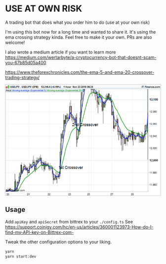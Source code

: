 # USE AT OWN RISK
A trading bot that does what you order him to do (use at your own risk)

I'm using this bot now for a long time and wanted to share it. It's using the ema crossing strategy kinda.
Feel free to make it your own. PRs are also welcome!

I also wrote a medium article if you want to learn more https://medium.com/wertarbyte/a-cryptocurrency-bot-that-doesnt-scam-you-67b85d05a400

https://www.theforexchronicles.com/the-ema-5-and-ema-20-crossover-trading-strategy/

![EMA crossing strategy](ema-crossing.png)

## Usage

Add `apiKey` and `apiSecret` from bittrex to your `./config.ts`
See https://support.coinigy.com/hc/en-us/articles/360001123973-How-do-I-find-my-API-key-on-Bittrex-com-

Tweak the other configuration options to your liking.

```
yarn
yarn start:dev
```
